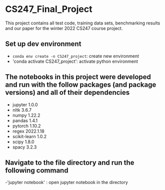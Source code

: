 # CS247_Final_Project
This project contains all test code, training data sets, benchmarking results and our paper for the winter 2022 CS247 course project.

## Set up dev environment

- `conda env create -n CS247_project`: create new environment
- 'conda activate CS247_project': activate python environment

## The notebooks in this project were developed and run with the follow packages (and package versions) and all of their dependencies

- jupyter 1.0.0
- nltk 3.6.7
- numpy 1.22.2
- pandas 1.4.1
- pytorch 1.10.2
- regex 2022.1.18
- scikit-learn 1.0.2
- scipy 1.8.0
- spacy 3.2.3

## Navigate to the file directory and run the following command

-'jupyter notebook' : open jupyter notebook in the directory

